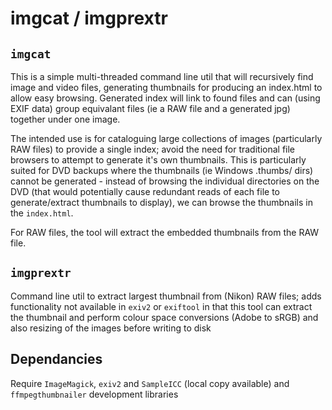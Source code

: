 # imgcat / imgprextr

## `imgcat`

This is a simple multi-threaded command line util that will recursively find image and video files, generating thumbnails for producing an index.html to allow easy browsing.  Generated index will link to found files and can (using EXIF data) group equivalant files (ie a RAW file and a generated jpg) together under one image.

The intended use is for cataloguing large collections of images (particularly RAW files) to provide a single index; avoid the need for traditional file browsers to attempt to generate it's own thumbnails.  This is particularly suited for DVD backups where the thumbnails (ie Windows .thumbs/ dirs) cannot be generated - instead of browsing the individual directories on the DVD (that would potentially cause redundant reads of each file to generate/extract thumbnails to display), we can browse the thumbnails in the `index.html`.

For RAW files, the tool will extract the embedded thumbnails from the RAW file.

## `imgprextr`

Command line util to extract largest thumbnail from (Nikon) RAW files;  adds functionality not available in `exiv2` or `exiftool` in that this tool can extract the thumbnail and perform colour space conversions (Adobe to sRGB) and also resizing of the images before writing to disk

## Dependancies
Require `ImageMagick`, `exiv2` and `SampleICC` (local copy available) and `ffmpegthumbnailer` development libraries
